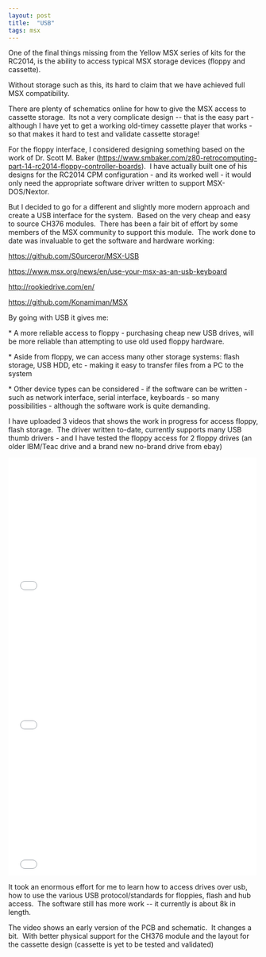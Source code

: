 ```yaml
---
layout: post
title:  "USB"
tags: msx
---
```


<p>One of the final things missing from the Yellow MSX series of kits for the RC2014, is the ability to access typical MSX storage devices (floppy and cassette).<br></p>

<p>Without storage such as this, its hard to claim that we have achieved full MSX compatibility.</p>


<p>There are plenty of schematics online for how to give the MSX access to cassette storage.&nbsp; Its not a very complicate design -- that is the easy part - although I have yet to get a working old-timey cassette player that works - so that makes it hard to test and validate cassette storage!</p>


<p>For the floppy interface, I&nbsp;considered designing something based on the work of&nbsp;Dr. Scott M. Baker (<a href="https://www.smbaker.com/z80-retrocomputing-part-14-rc2014-floppy-controller-boards">https://www.smbaker.com/z80-retrocomputing-part-14-rc2014-floppy-controller-boards</a>).&nbsp; I have actually built one of his designs for the RC2014 CPM configuration - and its worked well - it would only need the appropriate software driver written to support MSX-DOS/Nextor.</p>


<p>But I decided to go for a different and slightly more modern approach and create a USB interface for the system.&nbsp; Based on the very cheap and easy to source CH376 modules.&nbsp; There has been a fair bit of effort by some members of the MSX community to support this module.&nbsp; The work done to date was invaluable to get the software and hardware working:&nbsp;</p>


<p><a href="https://github.com/S0urceror/MSX-USB">https://github.com/S0urceror/MSX-USB</a>&nbsp;</p>


<p><a href="https://www.msx.org/news/en/use-your-msx-as-an-usb-keyboard">https://www.msx.org/news/en/use-your-msx-as-an-usb-keyboard</a><br></p>


<p><a href="http://rookiedrive.com/en/">http://rookiedrive.com/en/</a></p>


<p><a href="https://github.com/Konamiman/MSX">https://github.com/Konamiman/MSX</a></p>


<p>By going with USB it gives me:<br></p>


<p>* A more reliable access to floppy - purchasing cheap new USB drives, will be more reliable than attempting to use old used floppy hardware.</p>


<p>* Aside from floppy, we can access many other storage systems: flash storage, USB HDD, etc - making it easy to transfer files from a PC to the system</p>


<p>* Other device types can be considered - if the software can be written - such as network interface, serial interface, keyboards - so many possibilities - although the software work is quite demanding.</p>


<p>I have uploaded 3 videos that shows the work in progress for access floppy, flash storage.&nbsp; The driver written to-date, currently supports many USB thumb drivers - and I have tested the floppy access for 2 floppy drives (an older IBM/Teac drive and a brand new no-brand drive from ebay)</p>


<div class="video-container"><iframe style="width: 500px; height: 281px;" src="//www.youtube.com/embed/quuP4ALLsTA" frameborder="0" allowfullscreen=""></iframe></div>


<div class="video-container"><iframe style="width: 500px; height: 281px;" src="//www.youtube.com/embed/3h-F5rRgdGo" frameborder="0" allowfullscreen=""></iframe></div>


<div class="video-container"><iframe style="width: 500px; height: 281px;" src="//www.youtube.com/embed/irvykhTZQN8" frameborder="0" allowfullscreen=""></iframe></div>


<p>It took an enormous effort for me to learn how to access drives over usb, how to use the various USB protocol/standards for floppies, flash and hub access.&nbsp; The software still has more work -- it currently is about 8k in length.&nbsp; &nbsp;</p>


<p>The video shows an early version of the PCB and schematic.&nbsp; It changes a bit.&nbsp; With better physical support for the CH376 module and the layout for the cassette design (cassette is yet to be tested and validated)</p>
